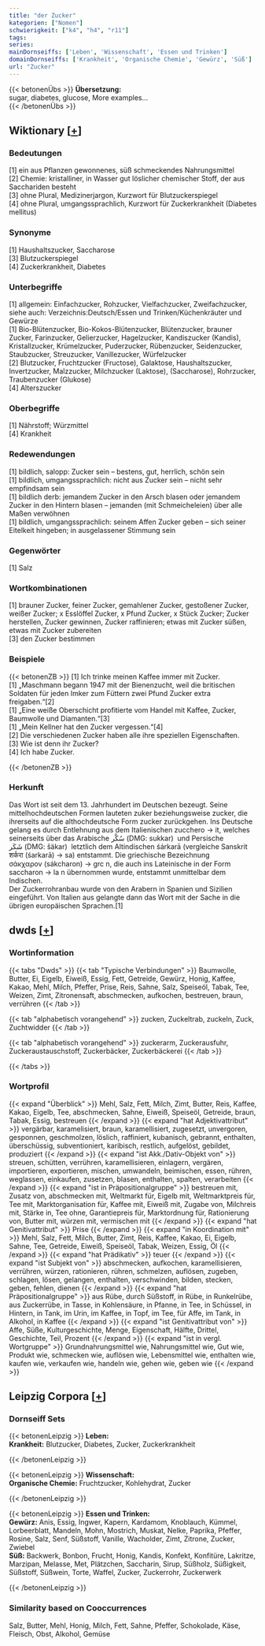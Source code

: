 ```yaml
---
title: "der Zucker"
kategorien: ["Nomen"]
schwierigkeit: ["k4", "h4", "r11"]
tags:
series:
mainDornseiffs: ['Leben', 'Wissenschaft', 'Essen und Trinken']
domainDornseiffs: ['Krankheit', 'Organische Chemie', 'Gewürz', 'Süß']
url: "Zucker"
---
```


{{< betonenÜbs >}}
**Übersetzung:**  
sugar, diabetes, glucose, More examples...  
{{< /betonenÜbs >}}

## Wiktionary [[+](https://de.wiktionary.org/wiki/Zucker)]

### Bedeutungen
[1] ein aus Pflanzen gewonnenes, süß schmeckendes Nahrungsmittel  
[2] Chemie: kristalliner, in Wasser gut löslicher chemischer Stoff, der aus Sacchariden besteht  
[3] ohne Plural, Medizinerjargon, Kurzwort für Blutzuckerspiegel  
[4] ohne Plural, umgangssprachlich, Kurzwort für Zuckerkrankheit (Diabetes mellitus)  

### Synonyme
[1] Haushaltszucker, Saccharose  
[3] Blutzuckerspiegel  
[4] Zuckerkrankheit, Diabetes  

### Unterbegriffe
[1] allgemein: Einfachzucker, Rohzucker, Vielfachzucker, Zweifachzucker, siehe auch: Verzeichnis:Deutsch/Essen und Trinken/Küchenkräuter und Gewürze  
[1] Bio-Blütenzucker, Bio-Kokos-Blütenzucker, Blütenzucker, brauner Zucker, Farinzucker, Gelierzucker, Hagelzucker, Kandiszucker (Kandis), Kristallzucker, Krümelzucker, Puderzucker, Rübenzucker, Seidenzucker, Staubzucker, Streuzucker, Vanillezucker, Würfelzucker  
[2] Blutzucker, Fruchtzucker (Fructose), Galaktose, Haushaltszucker, Invertzucker, Malzzucker, Milchzucker (Laktose), (Saccharose), Rohrzucker, Traubenzucker (Glukose)  
[4] Alterszucker  

### Oberbegriffe
[1] Nährstoff; Würzmittel  
[4] Krankheit  

### Redewendungen
[1] bildlich, salopp: Zucker sein – bestens, gut, herrlich, schön sein  
[1] bildlich, umgangssprachlich: nicht aus Zucker sein – nicht sehr empfindsam sein  
[1] bildlich derb: jemandem Zucker in den Arsch blasen oder jemandem Zucker in den Hintern blasen – jemanden (mit Schmeicheleien) über alle Maßen verwöhnen  
[1] bildlich, umgangssprachlich: seinem Affen Zucker geben – sich seiner Eitelkeit hingeben; in ausgelassener Stimmung sein  

### Gegenwörter
[1] Salz  

### Wortkombinationen
[1] brauner Zucker, feiner Zucker, gemahlener Zucker, gestoßener Zucker, weißer Zucker; x Esslöffel Zucker, x Pfund Zucker, x Stück Zucker; Zucker herstellen, Zucker gewinnen, Zucker raffinieren; etwas mit Zucker süßen, etwas mit Zucker zubereiten  
[3] den Zucker bestimmen  

### Beispiele
{{< betonenZB >}}
[1] Ich trinke meinen Kaffee immer mit Zucker.  
[1] „Maschmann begann 1947 mit der Bienenzucht, weil die britischen Soldaten für jeden Imker zum Füttern zwei Pfund Zucker extra freigaben.“[2]  
[1] „Eine weiße Oberschicht profitierte vom Handel mit Kaffee, Zucker, Baumwolle und Diamanten.“[3]  
[1] „Mein Kellner hat den Zucker vergessen.“[4]  
[2] Die verschiedenen Zucker haben alle ihre speziellen Eigenschaften.  
[3] Wie ist denn ihr Zucker?  
[4] Ich habe Zucker.  

{{< /betonenZB >}}
### Herkunft
Das Wort ist seit dem 13. Jahrhundert im Deutschen bezeugt. Seine mittelhochdeutschen Formen lauteten zuker beziehungsweise zucker, die ihrerseits auf die althochdeutsche Form zucker zurückgehen. Ins Deutsche gelang es durch Entlehnung aus dem Italienischen zucchero → it, welches seinerseits über das Arabische سُكَّر‎ (DMG: sukkar)  und Persische شَکَر‎ (DMG: šäkar)  letztlich dem Altindischen śárkarā (vergleiche Sanskrit शर्करा (śarkarā) → sa) entstammt. Die griechische Bezeichnung σάκχαρον (sákcharon) → grc n, die auch ins Lateinische in der Form saccharon → la n übernommen wurde, entstammt unmittelbar dem Indischen.  
Der Zuckerrohranbau wurde von den Arabern in Spanien und Sizilien eingeführt. Von Italien aus gelangte dann das Wort mit der Sache in die übrigen europäischen Sprachen.[1]  



## dwds [[+](https://www.dwds.de/wb/Zucker)]

### Wortinformation
{{< tabs "Dwds" >}}
{{< tab "Typische Verbindungen" >}}
Baumwolle, Butter, Ei, Eigelb, Eiweiß, Essig, Fett, Getreide, Gewürz, Honig, Kaffee, Kakao, Mehl, Milch, Pfeffer, Prise, Reis, Sahne, Salz, Speiseöl, Tabak, Tee, Weizen, Zimt, Zitronensaft, abschmecken, aufkochen, bestreuen, braun, verrühren
{{< /tab >}}

{{< tab "alphabetisch vorangehend" >}}
zucken, Zuckeltrab, zuckeln, Zuck, Zuchtwidder
{{< /tab >}}

{{< tab "alphabetisch vorangehend" >}}
zuckerarm, Zuckerausfuhr, Zuckeraustauschstoff, Zuckerbäcker, Zuckerbäckerei
{{< /tab >}}

{{< /tabs >}}

### Wortprofil
{{< expand "Überblick" >}} Mehl, Salz, Fett, Milch, Zimt, Butter, Reis, Kaffee, Kakao, Eigelb, Tee, abschmecken, Sahne, Eiweiß, Speiseöl, Getreide, braun, Tabak, Essig, bestreuen {{< /expand >}}
{{< expand "hat Adjektivattribut" >}} vergärbar, karamelisiert, braun, karamellisiert, zugesetzt, unvergoren, gesponnen, geschmolzen, löslich, raffiniert, kubanisch, gebrannt, enthalten, überschüssig, subventioniert, karibisch, restlich, aufgelöst, gebildet, produziert {{< /expand >}}
{{< expand "ist Akk./Dativ-Objekt von" >}} streuen, schütten, verrühren, karamellisieren, einlagern, vergären, importieren, exportieren, mischen, umwandeln, beimischen, essen, rühren, weglassen, einkaufen, zusetzen, blasen, enthalten, spalten, verarbeiten {{< /expand >}}
{{< expand "ist in Präpositionalgruppe" >}} bestreuen mit, Zusatz von, abschmecken mit, Weltmarkt für, Eigelb mit, Weltmarktpreis für, Tee mit, Marktorganisation für, Kaffee mit, Eiweiß mit, Zugabe von, Milchreis mit, Stärke in, Tee ohne, Garantiepreis für, Marktordnung für, Rationierung von, Butter mit, würzen mit, vermischen mit {{< /expand >}}
{{< expand "hat Genitivattribut" >}} Prise {{< /expand >}}
{{< expand "in Koordination mit" >}} Mehl, Salz, Fett, Milch, Butter, Zimt, Reis, Kaffee, Kakao, Ei, Eigelb, Sahne, Tee, Getreide, Eiweiß, Speiseöl, Tabak, Weizen, Essig, Öl {{< /expand >}}
{{< expand "hat Prädikativ" >}} teuer {{< /expand >}}
{{< expand "ist Subjekt von" >}} abschmecken, aufkochen, karamellisieren, verrühren, würzen, rationieren, rühren, schmelzen, auflösen, zugeben, schlagen, lösen, gelangen, enthalten, verschwinden, bilden, stecken, geben, fehlen, dienen {{< /expand >}}
{{< expand "hat Präpositionalgruppe" >}} aus Rübe, durch Süßstoff, in Rübe, in Runkelrübe, aus Zuckerrübe, in Tasse, in Kohlensäure, in Pfanne, in Tee, in Schüssel, in Hintern, in Tank, im Urin, im Kaffee, in Topf, im Tee, für Affe, im Tank, in Alkohol, in Kaffee {{< /expand >}}
{{< expand "ist Genitivattribut von" >}} Affe, Süße, Kulturgeschichte, Menge, Eigenschaft, Hälfte, Drittel, Geschichte, Teil, Prozent {{< /expand >}}
{{< expand "ist in vergl. Wortgruppe" >}} Grundnahrungsmittel wie, Nahrungsmittel wie, Gut wie, Produkt wie, schmecken wie, auflösen wie, Lebensmittel wie, enthalten wie, kaufen wie, verkaufen wie, handeln wie, gehen wie, geben wie {{< /expand >}}

## Leipzig Corpora [[+](https://corpora.uni-leipzig.de/en/res?word=Zucker&corpusId=deu_newscrawl-public_2018)]

### Dornseiff Sets
{{< betonenLeipzig >}}
**Leben:**  
**Krankheit:** Blutzucker, Diabetes, Zucker, Zuckerkrankheit  

{{< /betonenLeipzig >}}


{{< betonenLeipzig >}}
**Wissenschaft:**  
**Organische Chemie:** Fruchtzucker, Kohlehydrat, Zucker  

{{< /betonenLeipzig >}}


{{< betonenLeipzig >}}
**Essen und Trinken:**  
**Gewürz:** Anis, Essig, Ingwer, Kapern, Kardamom, Knoblauch, Kümmel, Lorbeerblatt, Mandeln, Mohn, Mostrich, Muskat, Nelke, Paprika, Pfeffer, Rosine, Salz, Senf, Süßstoff, Vanille, Wacholder, Zimt, Zitrone, Zucker, Zwiebel  
**Süß:** Backwerk, Bonbon, Frucht, Honig, Kandis, Konfekt, Konfitüre, Lakritze, Marzipan, Melasse, Met, Plätzchen, Saccharin, Sirup, Süßholz, Süßigkeit, Süßstoff, Süßwein, Torte, Waffel, Zucker, Zuckerrohr, Zuckerwerk  

{{< /betonenLeipzig >}}

### Similarity based on Cooccurrences
Salz, Butter, Mehl, Honig, Milch, Fett, Sahne, Pfeffer, Schokolade, Käse, Fleisch, Obst, Alkohol, Gemüse

